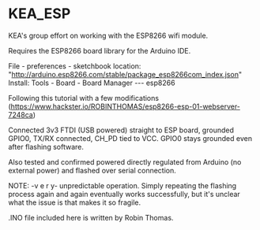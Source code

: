 # KEA_ESP
KEA's group effort on working with the ESP8266 wifi module.

Requires the ESP8266 board library for the Arduino IDE.

File - preferences - sketchbook location: "http://arduino.esp8266.com/stable/package_esp8266com_index.json"
Install:
Tools - Board - Board Manager --- esp8266

Following this tutorial with a few modifications (https://www.hackster.io/ROBINTHOMAS/esp8266-esp-01-webserver-7248ca)

Connected 3v3 FTDI (USB powered) straight to ESP board, grounded GPIO0, TX/RX connected, CH_PD tied to VCC.
GPIO0 stays grounded even after flashing software.

Also tested and confirmed powered directly regulated from Arduino (no external power) and flashed over serial connection.

NOTE: -v e r y- unpredictable operation. Simply repeating the flashing process again and again eventually works successfully,
but it's unclear what the issue is that makes it so fragile.

.INO file included here is written by Robin Thomas.


